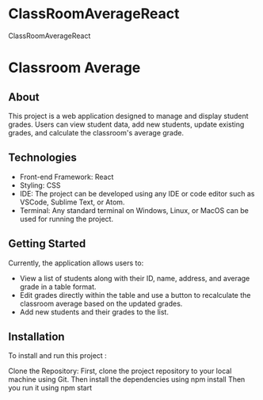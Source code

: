 # ClassRoomAverageReact
ClassRoomAverageReact
# Classroom Average

## About

This project is a web application designed to manage and display student grades. Users can view student data, add new students, update existing grades, and calculate the classroom's average grade.

## Technologies

- Front-end Framework: React
- Styling: CSS
- IDE: The project can be developed using any IDE or code editor such as VSCode, Sublime Text, or Atom.
- Terminal: Any standard terminal on Windows, Linux, or MacOS can be used for running the project.

## Getting Started

Currently, the application allows users to:
- View a list of students along with their ID, name, address, and average grade in a table format.
- Edit grades directly within the table and use a button to recalculate the classroom average based on the updated grades.
- Add new students and their grades to the list.



## Installation

To install and run this project :

 Clone the Repository: First, clone the project repository to your local machine using Git.
 Then install the dependencies using npm install
 Then you run it using npm start
 

